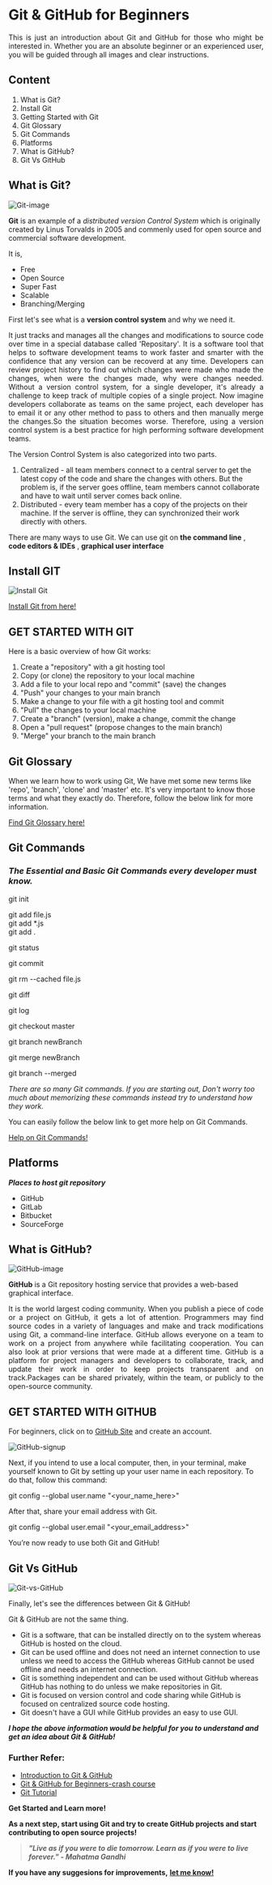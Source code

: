 # Git & GitHub for Beginners

<p align="justify">This is just an introduction about Git and GitHub for those who might be interested in. 
Whether you are an absolute beginner or an experienced user, you will be guided through all images and clear instructions.</p>

## Content
1. What is Git?
2. Install Git
3. Getting Started with Git
4. Git Glossary
5. Git Commands
6. Platforms
7. What is GitHub?
8. Git Vs GitHub

## What is Git?

![Git-image](https://github.com/aardperera/Git-and-GitHub-for-Beginners/blob/gh-pages/images/download.png)

**Git** is an example of a _distributed version Control System_ which is originally created by Linus Torvalds in 2005 and commenly used for open source and commercial software development. 

It is,
- Free
- Open Source
- Super Fast
- Scalable
- Branching/Merging

First let's see what is a **version control system** and why we need it.  <br>
<p align="justify"> 
It just tracks and manages all the changes and modifications to source code over time in a special database called 'Repositary'. It is a software tool that helps to software development teams to work faster and smarter with the confidence that any version can be recoverd at any time. Developers can review project history to find out which changes were made who made the changes, when were the changes made, why were changes needed. Without a version control system, for a single developer, it's already a challenge to keep track of multiple copies of a single project. Now imagine developers collaborate as teams on the same project, each developer has to email it or any other method to pass to others and then manually merge the changes.So the situation becomes worse. Therefore, using a version control system is a best practice for high performing software development teams.</p>

The Version Control System is also categorized into two parts. 
1. Centralized - all team members connect to a central server to get the latest copy of the code and share the changes with others. But the problem is, if the server goes offline, team members cannot collaborate and have to wait until server comes back online. 
2. Distributed - every team member has a copy of the projects on their machine. If the server is offline, they can synchronized their work directly with others.

There are many ways to use Git. We can use git on **the command line** , **code editors & IDEs** , **graphical user interface**

## Install GIT

![Install Git](https://github.com/aardperera/Git-and-GitHub-for-Beginners/blob/gh-pages/images/gitinstall.png)

[Install Git from here!](https://git-scm.com/downloads)

## GET STARTED WITH GIT
Here is a basic overview of how Git works:

1. Create a "repository" with a git hosting tool
2. Copy (or clone) the repository to your local machine
3. Add a file to your local repo and "commit" (save) the changes
4. "Push" your changes to your main branch
5. Make a change to your file with a git hosting tool and commit
6. "Pull" the changes to your local machine
7. Create a "branch" (version), make a change, commit the change
8. Open a "pull request" (propose changes to the main branch)
9. "Merge" your branch to the main branch

## Git Glossary
When we learn how to work using Git, We have met some new terms like 'repo', 'branch', 'clone' and 'master' etc. It's very important to know those terms and what they exactly do. Therefore, follow the below link for more information. 

[Find Git Glossary here!](https://git-scm.com/docs/gitglossary)

## Git Commands

### _The Essential and Basic Git Commands every developer must know._

git init                    

git add file.js<br>
git add *.js<br>
git add .

git status

git commit

git rm --cached file.js

git diff

git log

git checkout master

git branch newBranch

git merge newBranch

git branch --merged

_There are so many Git commands. If you are starting out, Don't worry too much about memorizing these commands instead try to understand how they work._

You can easily follow the below link to get more help on Git Commands. 

[Help on Git Commands!](https://git-scm.com/docs/git)

## Platforms

_**Places to host git repository**_

- GitHub
- GitLab
- Bitbucket
- SourceForge

## What is GitHub?
![GitHub-image](https://github.com/aardperera/Git-and-GitHub-for-Beginners/blob/gh-pages/images/download%20(1).png)


**GitHub** is a Git repository hosting service that provides a web-based graphical interface. 

<p align="justify"> 
It is the world largest coding community. When you publish a piece of code or a project on GitHub, it gets a lot of attention. Programmers may find source codes in a variety of languages and make and track modifications using Git, a command-line interface. GitHub allows everyone on a team to work on a project from anywhere while facilitating cooperation. You can also look at prior versions that were made at a different time.
GitHub is a platform for project managers and developers to collaborate, track, and update their work in order to keep projects transparent and on track.Packages can be shared privately, within the team, or publicly to the open-source community.
</p>

## GET STARTED WITH GITHUB

For beginners, click on to [GitHub Site](https://github.com/) and create an account.

![GitHub-signup](https://github.com/aardperera/Git-and-GitHub-for-Beginners/blob/gh-pages/images/github%20account.png)

Next, if you intend to use a local computer, then, in your terminal, make yourself known to Git by setting up your user name in each repository. To do that, follow this command:

git config --global user.name "<your_name_here>"

After that, share your email address with Git.

git config --global user.email "<your_email_address>"

You’re now ready to use both Git and GitHub!

## Git Vs GitHub

![Git-vs-GitHub](https://github.com/aardperera/Git-and-GitHub-for-Beginners/blob/gh-pages/images/git_vs_github2.jpg)

Finally, let's see the differences between Git & GitHub!

Git & GitHub are not the same thing.
- Git is a software, that can be installed directly on to the system whereas GitHub is hosted on the cloud.
- Git can be used offline and does not need an internet connection to use unless we need to access the GitHub whereas GitHub cannot be used offline and needs an internet connection.
- Git is something independent and can be used without GitHub whereas GitHub has nothing to do unless we make repositories in Git.
- Git is focused on version control and code sharing while GitHub is focused on centralized source code hosting.
- Git doesn't have a GUI while GitHub provides an easy to use GUI.

**_I hope the above information would be helpful for you to understand and get an idea about Git & GitHub!_**


### Further Refer:
- [Introduction to Git & GitHub](https://drive.google.com/file/d/1jSoPCAY99KJFmnjuZQAIu-wqRn_UCZj-/view)
- [Git & GitHub for Beginners-crash course](https://www.youtube.com/watch?v=RGOj5yH7evk&t=1122s)
- [Git Tutorial](https://www.youtube.com/watch?v=8JJ101D3knE&t=863s)

**Get Started and Learn more!**

**As a next step, start using Git and try to create GitHub projects and start contributing to open source projects!**


> _**"Live as if you were to die tomorrow. Learn as if you were to live forever." - Mahatma Gandhi**_

**If you have any suggesions for improvements,**
[**let me know!**](https://www.linkedin.com/in/ranjana-perera/)